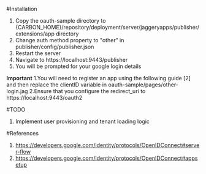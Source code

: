 #Installation
1. Copy the oauth-sample directory to {CARBON_HOME}/repository/deployment/server/jaggeryapps/publisher/extensions/app directory
2. Change auth method property to "other" in publisher/config/publisher.json
3. Restart the server
4. Navigate to https://localhost:9443/publisher 
5. You will be prompted for your google login details

**Important**
1.You will need to register an app using the following guide [2] and then replace the clientID variable in oauth-sample/pages/other-login.jag
2.Ensure that you configure the redirect_uri to https://localhost:9443/oauth2

#TODO
1. Implement user provisioning and tenant loading logic

#References
1. https://developers.google.com/identity/protocols/OpenIDConnect#server-flow
2. https://developers.google.com/identity/protocols/OpenIDConnect#appsetup
